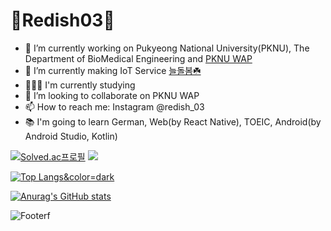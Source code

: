 # 🐣Redish03🐣

- 🔭 I’m currently working on Pukyeong National University(PKNU), The Department of BioMedical Engineering and [PKNU WAP](https://github.com/pknu-wap)
- 🌱 I’m currently making IoT Service [늘돌봄☘️](https://github.com/pknu-wap/2022_2_WAP_IoT_TEAM1)
- 👨🏽‍🎓 I'm currently studying 
- 👯 I’m looking to collaborate on PKNU WAP
- 📫 How to reach me: Instagram @redish_03
- 📚 I'm going to learn German, Web(by React Native), TOEIC, Android(by Android Studio, Kotlin)
 

[![Solved.ac프로필](http://mazassumnida.wtf/api/v2/generate_badge?boj=pluto0303)](https://solved.ac/pluto0303) <img src="http://mazandi.herokuapp.com/api?handle=pluto0303&theme=warm"/>

[![Top Langs](https://github-readme-stats.vercel.app/api/top-langs/?username=Redish03)&color=dark](https://github.com/Redish03/github-readme-stats)

[![Anurag's GitHub stats](https://github-readme-stats.vercel.app/api?username=Redish03)](https://github.com/Redish03/github-readme-stats)

![Footer](https://capsule-render.vercel.app/api?type=waving&color=auto&height=200&section=footer)f
